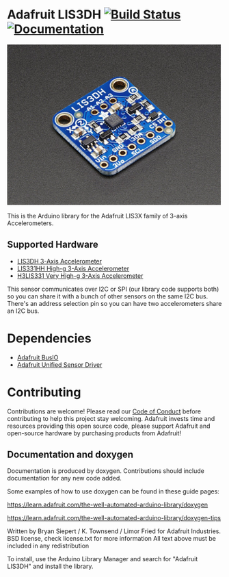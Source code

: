 # Adafruit LIS3DH [![Build Status](https://github.com/adafruit/Adafruit_LIS3DH/workflows/Arduino%20Library%20CI/badge.svg)](https://github.com/adafruit/Adafruit_LIS3DH/actions)[![Documentation](https://github.com/adafruit/ci-arduino/blob/master/assets/doxygen_badge.svg)](http://adafruit.github.io/Adafruit_LIS3DH/html/index.html)

<a href="https://www.adafruit.com/products/2809"><img src="assets/image.jpg?raw=true" width="500px" /></a>

This is the Arduino library for the Adafruit LIS3X family of 3-axis Accelerometers.

## Supported Hardware
* [LIS3DH 3-Axis Accelerometer](https://www.adafruit.com/products/2809)
* [LIS331HH High-g 3-Axis Accelerometer](https://www.adafruit.com/products/4XXX)
* [H3LIS331 Very High-g 3-Axis Accelerometer](https://www.adafruit.com/products/4XXX)

This sensor communicates over I2C or SPI (our library code supports both) so you can share it with a bunch of other sensors on the same I2C bus.
There's an address selection pin so you can have two accelerometers share an I2C bus.

# Dependencies
 * [Adafruit BusIO](https://github.com/adafruit/Adafruit_BusIO)
 * [Adafruit Unified Sensor Driver](https://github.com/adafruit/Adafruit_Sensor)

# Contributing

Contributions are welcome! Please read our [Code of Conduct](https://github.com/adafruit/Adafruit_LIS3DH/blob/master/CODE_OF_CONDUCT.md>)
before contributing to help this project stay welcoming.
Adafruit invests time and resources providing this open source code, please support Adafruit and open-source hardware by purchasing products from Adafruit!
## Documentation and doxygen
Documentation is produced by doxygen. Contributions should include documentation for any new code added.

Some examples of how to use doxygen can be found in these guide pages:

https://learn.adafruit.com/the-well-automated-arduino-library/doxygen

https://learn.adafruit.com/the-well-automated-arduino-library/doxygen-tips

Written by Bryan Siepert / K. Townsend / Limor Fried for Adafruit Industries.
BSD license, check license.txt for more information
All text above must be included in any redistribution

To install, use the Arduino Library Manager and search for "Adafruit LIS3DH" and install the library.
